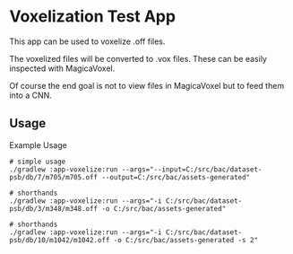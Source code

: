 # Voxelization Test App

This app can be used to voxelize .off files.

The voxelized files will be converted to .vox files.
These can be easily inspected with MagicaVoxel.

Of course the end goal is not to view files in MagicaVoxel but to feed them into a CNN.

## Usage

Example Usage

```shell
# simple usage
./gradlew :app-voxelize:run --args="--input=C:/src/bac/dataset-psb/db/7/m705/m705.off --output=C:/src/bac/assets-generated"

# shorthands
./gradlew :app-voxelize:run --args="-i C:/src/bac/dataset-psb/db/3/m348/m348.off -o C:/src/bac/assets-generated"

# shorthands
./gradlew :app-voxelize:run --args="-i C:/src/bac/dataset-psb/db/10/m1042/m1042.off -o C:/src/bac/assets-generated -s 2"
```